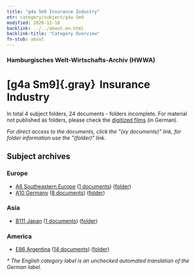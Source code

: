 ```yaml
---
title: "g4a Sm9 Insurance Industry"
etr: category/subject/g4a Sm9
modified: 2020-12-18
backlink: ../../about.en.html
backlink-title: "Category Overview"
fn-stub: about
---
```


### Hamburgisches Welt-Wirtschafts-Archiv (HWWA)
# [g4a Sm9]{.gray}&#8201; Insurance Industry&#160; 





In total 4 subject folders, 24 documents - folders incomplete.
For material not published as folders, please check the [digitized films](/film/h1_sh) (in German).

_For direct access to the documents, click the "(xy documents)" link, for folder information use the "(folder)" link._

## Subject archives



### Europe

- [A6 Southeastern Europe](../../../geo/about.en.html#A6) (<a href="https://dfg-viewer.de/show/?tx_dlf[id]=https://pm20.zbw.eu/mets/sh/1409xx/140900/1445xx/144540/public.mets.en.xml" target="_blank">1 documents</a>) ([folder](http://purl.org/pressemappe20/folder/sh/140900,144540))
- [A10 Germany](../../../geo/about.en.html#A10) (<a href="https://dfg-viewer.de/show/?tx_dlf[id]=https://pm20.zbw.eu/mets/sh/1261xx/126128/1445xx/144540/public.mets.en.xml" target="_blank">8 documents</a>) ([folder](http://purl.org/pressemappe20/folder/sh/126128,144540))

### Asia

- [B111 Japan](../../../geo/about.en.html#B111) (<a href="https://dfg-viewer.de/show/?tx_dlf[id]=https://pm20.zbw.eu/mets/sh/1412xx/141272/1445xx/144540/public.mets.en.xml" target="_blank">1 documents</a>) ([folder](http://purl.org/pressemappe20/folder/sh/141272,144540))

### America

- [E86 Argentina](../../../geo/about.en.html#E86) (<a href="https://dfg-viewer.de/show/?tx_dlf[id]=https://pm20.zbw.eu/mets/sh/1416xx/141692/1445xx/144540/public.mets.en.xml" target="_blank">14 documents</a>) ([folder](http://purl.org/pressemappe20/folder/sh/141692,144540))


_* The English category label is an unchecked automated translation of the German label._

